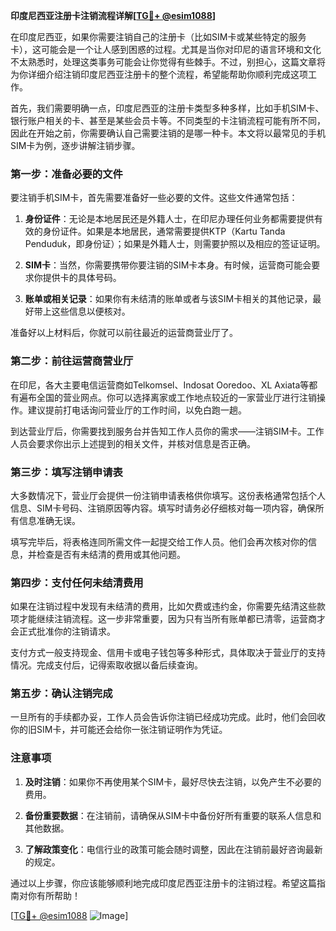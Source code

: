 **印度尼西亚注册卡注销流程详解[[TG💪+ @esim1088](https://t.me/s/esim1088)]**

在印度尼西亚，如果你需要注销自己的注册卡（比如SIM卡或某些特定的服务卡），这可能会是一个让人感到困惑的过程。尤其是当你对印尼的语言环境和文化不太熟悉时，处理这类事务可能会让你觉得有些棘手。不过，别担心，这篇文章将为你详细介绍注销印度尼西亚注册卡的整个流程，希望能帮助你顺利完成这项工作。

首先，我们需要明确一点，印度尼西亚的注册卡类型多种多样，比如手机SIM卡、银行账户相关的卡、甚至是某些会员卡等。不同类型的卡注销流程可能有所不同，因此在开始之前，你需要确认自己需要注销的是哪一种卡。本文将以最常见的手机SIM卡为例，逐步讲解注销步骤。

### 第一步：准备必要的文件

要注销手机SIM卡，首先需要准备好一些必要的文件。这些文件通常包括：

1. **身份证件**：无论是本地居民还是外籍人士，在印尼办理任何业务都需要提供有效的身份证件。如果是本地居民，通常需要提供KTP（Kartu Tanda Penduduk，即身份证）；如果是外籍人士，则需要护照以及相应的签证证明。
   
2. **SIM卡**：当然，你需要携带你要注销的SIM卡本身。有时候，运营商可能会要求你提供卡的具体号码。

3. **账单或相关记录**：如果你有未结清的账单或者与该SIM卡相关的其他记录，最好带上这些信息以便核对。

准备好以上材料后，你就可以前往最近的运营商营业厅了。

### 第二步：前往运营商营业厅

在印尼，各大主要电信运营商如Telkomsel、Indosat Ooredoo、XL Axiata等都有遍布全国的营业网点。你可以选择离家或工作地点较近的一家营业厅进行注销操作。建议提前打电话询问营业厅的工作时间，以免白跑一趟。

到达营业厅后，你需要找到服务台并告知工作人员你的需求——注销SIM卡。工作人员会要求你出示上述提到的相关文件，并核对信息是否正确。

### 第三步：填写注销申请表

大多数情况下，营业厅会提供一份注销申请表格供你填写。这份表格通常包括个人信息、SIM卡号码、注销原因等内容。填写时请务必仔细核对每一项内容，确保所有信息准确无误。

填写完毕后，将表格连同所需文件一起提交给工作人员。他们会再次核对你的信息，并检查是否有未结清的费用或其他问题。

### 第四步：支付任何未结清费用

如果在注销过程中发现有未结清的费用，比如欠费或违约金，你需要先结清这些款项才能继续注销流程。这一步非常重要，因为只有当所有账单都已清零，运营商才会正式批准你的注销请求。

支付方式一般支持现金、信用卡或电子钱包等多种形式，具体取决于营业厅的支持情况。完成支付后，记得索取收据以备后续查询。

### 第五步：确认注销完成

一旦所有的手续都办妥，工作人员会告诉你注销已经成功完成。此时，他们会回收你的旧SIM卡，并可能还会给你一张注销证明作为凭证。

### 注意事项

1. **及时注销**：如果你不再使用某个SIM卡，最好尽快去注销，以免产生不必要的费用。
   
2. **备份重要数据**：在注销前，请确保从SIM卡中备份好所有重要的联系人信息和其他数据。

3. **了解政策变化**：电信行业的政策可能会随时调整，因此在注销前最好咨询最新的规定。

通过以上步骤，你应该能够顺利地完成印度尼西亚注册卡的注销过程。希望这篇指南对你有所帮助！

[[TG💪+ @esim1088](https://t.me/s/esim1088) ![Image](https://i.postimg.cc/4NQfJmqS/Snipaste-2025-05-13-00-14-12.png)]